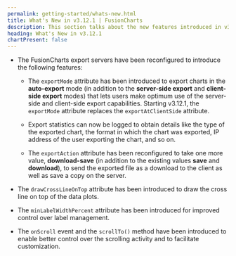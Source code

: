 ```yaml
---
permalink: getting-started/whats-new.html
title: What's New in v3.12.1 | FusionCharts
description: This section talks about the new features introduced in v3.12.1.
heading: What's New in v3.12.1
chartPresent: false
---
```


* The FusionCharts export servers have been reconfigured to introduce the following features:
	* The `exportMode` attribute has been introduced to export charts in the **auto-export** mode (in addition to the **server-side export** and **client-side export** modes) that lets users make optimum use of the server-side and client-side export capabilities. Starting v3.12.1, the `exportMode` attribute replaces the `exportAtClientSide` attribute.
	
	* Export statistics can now be logged to obtain details like the type of the exported chart, the format in which the chart was exported, IP address of the user exporting the chart, and so on.
	
	* The `exportAction` attribute has been reconfigured to take one more value, **download-save** (in addition to the existing values **save** and **download**), to send the exported file as a download to the client as well as save a copy on the server.

* The `drawCrossLineOnTop` attribute has been introduced to draw the cross line on top of the data plots.

* The `minLabelWidthPercent` attribute has been introduced for improved control over label management.

* The `onScroll` event and the `scrollTo()` method have been introduced to enable better control over the scrolling activity and to facilitate customization.